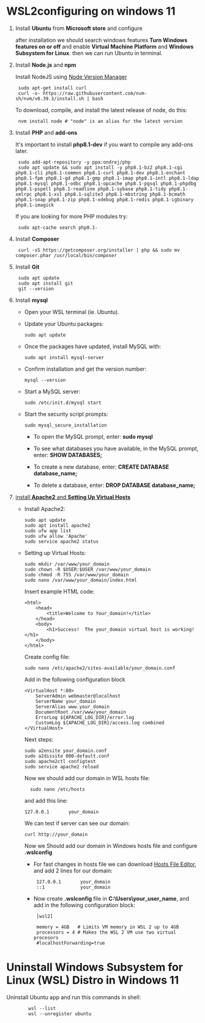 # WSL2configuring on windows 11
1. Install **Ubuntu** from **Microsoft store** and configure

    after installation we should search windows features **Turn Windows features on or off** and enable **Virtual Machine Platform** and **Windows Subsystem for Linux**. then we can run Ubuntu in terminal.
    
2. Install **Node.js** and **npm**

    Install NodeJS using [Node Version Manager](https://github.com/nvm-sh/nvm) 

        sudo apt-get install curl
        curl -o- https://raw.githubusercontent.com/nvm-sh/nvm/v0.39.3/install.sh | bash

    To download, compile, and install the latest release of node, do this:

        nvm install node # "node" is an alias for the latest version
        
3. Install **PHP** and **add-ons**

   It's important to install **php8.1-dev** if you want to compile any add-ons later.

        sudo add-apt-repository -y ppa:ondrej/php
        sudo apt update && sudo apt install -y php8.1-bz2 php8.1-cgi php8.1-cli php8.1-common php8.1-curl php8.1-dev php8.1-enchant php8.1-fpm php8.1-gd php8.1-gmp php8.1-imap php8.1-intl php8.1-ldap php8.1-mysql php8.1-odbc php8.1-opcache php8.1-pgsql php8.1-phpdbg php8.1-pspell php8.1-readline php8.1-sybase php8.1-tidy php8.1-xmlrpc php8.1-xsl php8.1-sqlite3 php8.1-mbstring php8.1-bcmath php8.1-soap php8.1-zip php8.1-xdebug php8.1-redis php8.1-igbinary php8.1-imagick

   If you are looking for more PHP modules try:

        sudo apt-cache search php8.1-
        
4. Install **Composer**

        curl -sS https://getcomposer.org/installer | php && sudo mv composer.phar /usr/local/bin/composer

5. Install **Git**

        sudo apt update
        sudo apt install git
        git --version
        
6. Install **mysql**

    - Open your WSL terminal (ie. Ubuntu).
    - Update your Ubuntu packages: 
    
          sudo apt update 
          
    - Once the packages have updated, install MySQL with: 
    
          sudo apt install mysql-server
    
    - Confirm installation and get the version number: 
    
          mysql --version
          
    - Start a MySQL server: 
    
          sudo /etc/init.d/mysql start
          
    - Start the security script prompts: 
    
          sudo mysql_secure_installation
    
      - To open the MySQL prompt, enter: **sudo mysql**
      
      - To see what databases you have available, in the MySQL prompt, enter: **SHOW DATABASES;**
      
      - To create a new database, enter: **CREATE DATABASE database_name;**
      
      - To delete a database, enter: **DROP DATABASE database_name;**
    
7. [install **Apache2** and **Setting Up Virtual Hosts**](https://www.digitalocean.com/community/tutorials/how-to-install-the-apache-web-server-on-ubuntu-22-04)
    - Install Apache2:
    
          sudo apt update
          sudo apt install apache2
          sudo ufw app list
          sudo ufw allow 'Apache'
          sudo service apache2 status
          
    - Setting up Virtual Hosts:
    
          sudo mkdir /var/www/your_domain
          sudo chown -R $USER:$USER /var/www/your_domain
          sudo chmod -R 755 /var/www/your_domain
          sudo nano /var/www/your_domain/index.html
          
      Insert example HTML code:
      
          <html>
              <head>
                  <title>Welcome to Your_domain!</title>
              </head>
              <body>
                  <h1>Success!  The your_domain virtual host is working!</h1>
              </body>
          </html>
          
      Create config file:
          
          sudo nano /etc/apache2/sites-available/your_domain.conf
          
      Add in the following configuration block
      
          <VirtualHost *:80>
              ServerAdmin webmaster@localhost
              ServerName your_domain
              ServerAlias www.your_domain
              DocumentRoot /var/www/your_domain
              ErrorLog ${APACHE_LOG_DIR}/error.log
              CustomLog ${APACHE_LOG_DIR}/access.log combined
          </VirtualHost>
      
      Next steps:
      
          sudo a2ensite your_domain.conf
          sudo a2dissite 000-default.conf
          sudo apache2ctl configtest
          sudo service apache2 reload
          
       Now we should add our domain in WSL hosts file:
       
            sudo nano /etc/hosts
       
       and add this line:
       
          127.0.0.1       your_domain

       We can test if server can see our domain:
       
          curl http://your_domain
          
      Now we Should add our domain in Windows hosts file and configure **.wslconfig**
      
         - For fast changes in hosts file we can download [Hosts File Editor](https://hostsfileeditor.com/), and add 2 lines for our domain:
            
                127.0.0.1       your_domain
                ::1             your_domain
            
         - Now create **.wslconfig** file in **C:\Users\your_user_name**, and add in the following configuration block:

                [wsl2]

                memory = 4GB   # Limits VM memory in WSL 2 up to 4GB
                processors = 4 # Makes the WSL 2 VM use two virtual procesors
                #localhostForwarding=true




# Uninstall Windows Subsystem for Linux (WSL) Distro in Windows 11

Uninstall Ubuntu app and run this commands in shell:

            wsl --list
            wsl --unregister ubuntu
            
  

       

